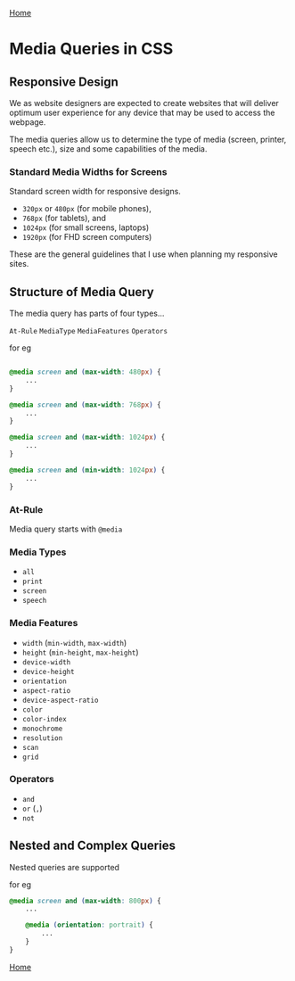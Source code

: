 [Home](./readme.md) 

# Media Queries in CSS

## Responsive Design

We as website designers are expected to create websites that will deliver optimum user experience for any device that may be used to access the webpage.

The media queries allow us to determine the type of media (screen, printer, speech etc.), size and some capabilities of the media.


### Standard Media Widths for Screens

Standard screen width for responsive designs.

* `320px` or `480px` (for mobile phones), 
* `768px` (for tablets), and 
* `1024px` (for small screens, laptops)
* `1920px` (for FHD screen computers)

These are the general guidelines that I use when planning my responsive sites.

## Structure of Media Query

The media query has parts of four types...

`At-Rule` `MediaType` `MediaFeatures` `Operators`

for eg

```css

@media screen and (max-width: 480px) {
    ...
}

@media screen and (max-width: 768px) {
    ...
}

@media screen and (max-width: 1024px) {
    ...
}

@media screen and (min-width: 1024px) {
    ...
}

```

### At-Rule

Media query starts with `@media`

### Media Types

* `all`
* `print`
* `screen`
* `speech`

### Media Features

* `width` (`min-width`, `max-width`)
* `height` (`min-height`, `max-height`)
* `device-width`
* `device-height`
* `orientation`
* `aspect-ratio`
* `device-aspect-ratio`
* `color`
* `color-index`
* `monochrome`
* `resolution`
* `scan`
* `grid`

### Operators

* `and`
* `or` (`,`)
* `not`


## Nested and Complex Queries

Nested queries are supported

for eg
```css
@media screen and (max-width: 800px) {
    ...

    @media (orientation: portrait) {
        ...
    }
}
```


[Home](./readme.md)
